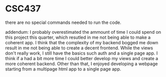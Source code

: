 # CSC437
there are no special commands needed to run the code.

addendum:
I probably overestimated the ammount of time I could spend on this project this quarter, which resutled in me not being able to make a coherent app. I think that the complexity of my backend bogged me down result in me not being able to create a decent frontend. While the views don't really work, I still have the basics such auth and a single page app. I think if a had a bit more time I could better develop my views and create a more coherent backend. Other than that, I enjoyed developing a webpage starting from a multipage html app to a single page app.
